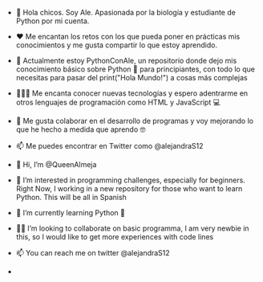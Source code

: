 - 👋 Hola chicos. Soy Ale. Apasionada por la biología y estudiante de Python por mi cuenta.
- ❤️  Me encantan los retos con los que pueda poner en prácticas mis conocimientos y me gusta compartir lo que estoy aprendido. 
- 🌻  Actualmente estoy PythonConAle, un repositorio donde dejo mis conocimiento básico sobre Python 🐍 para principiantes, con todo lo que necesitas para pasar del print("Hola Mundo!") a cosas más complejas
- 👩🏻‍💻 Me encanta conocer nuevas tecnologías y espero adentrarme en otros lenguajes de programación como HTML y JavaScript 💻
- 🌱 Me gusta colaborar en el desarrollo de programas y voy mejorando lo que he hecho a medida que aprendo 🤓
- 📫 Me puedes encontrar en Twitter como @alejandraS12 

  
- 👋 Hi, I’m @QueenAlmeja
- 👀 I’m interested in programming challenges, especially for beginners. Right Now, I working in a new repository for those who want to learn Python. This will be all in Spanish
- 🌱 I’m currently learning Python 🐍
- 🕵🏻 I’m looking to collaborate on basic programma, I am very newbie in this, so I would like to get more experiences with code lines 
- 📫 You can reach me on twitter @alejandraS12 
- 
  

<!---
QueenAlmeja/QueenAlmeja is a ✨ special ✨ repository because its `README.md` (this file) appears on your GitHub profile.
You can click the Preview link to take a look at your changes.
--->
